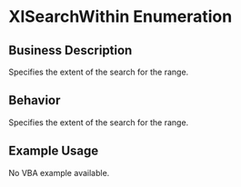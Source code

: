 # XlSearchWithin Enumeration

## Business Description
Specifies the extent of the search for the range.

## Behavior
Specifies the extent of the search for the range.

## Example Usage
No VBA example available.